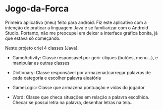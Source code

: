 # Jogo-da-Forca

Primeiro aplicativo (meu) feito para android.
Fiz este aplicativo com a intenção de praticar a linguagem Java e se familiarizar com o Android Studio. Portanto, não me preocupei em deixar a interface gráfica bonita, já que estava só começando.

Neste projeto criei 4 classes (Java).

- GameActivity: Classe responsável por gerir cliques (botões, menu...), e manipular as outras classes

- Dictionary: Classe responsável por armazenar/carregar palavras de cada categoria e escolher palavra aleatória

- GameLogic: Classe que armazena pontuação e vidas do jogador

- Word: Classe que checa situações em relação a palavra escolhida. Checar se possui letra na palavra, desenhar letras na tela...
